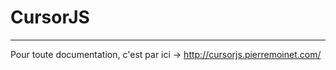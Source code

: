 # CursorJS
-----------------------
Pour toute documentation, c'est par ici -> http://cursorjs.pierremoinet.com/
